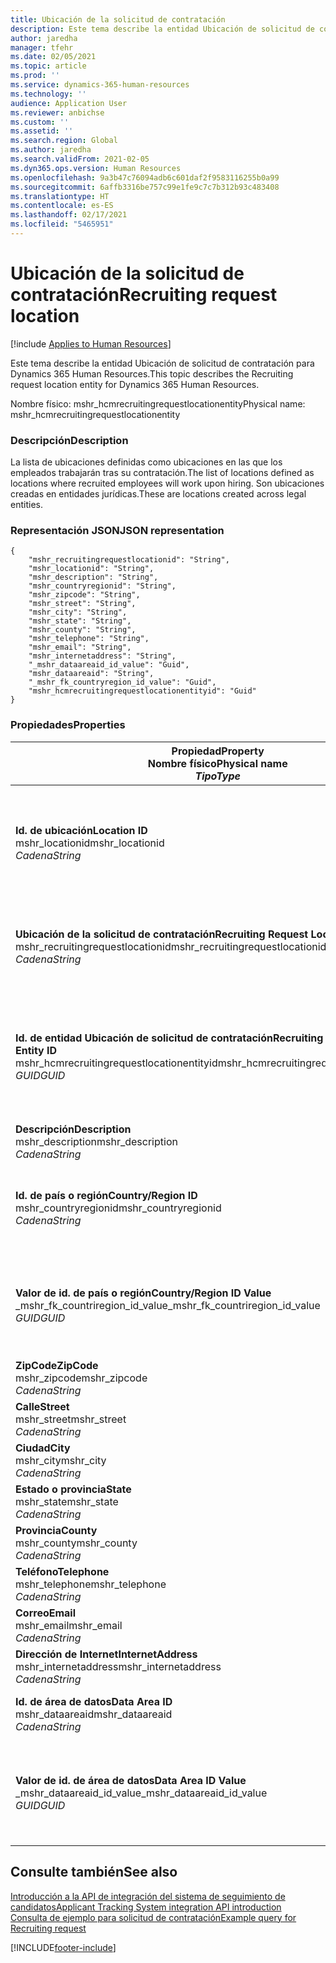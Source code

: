 ```yaml
---
title: Ubicación de la solicitud de contratación
description: Este tema describe la entidad Ubicación de solicitud de contratación para Dynamics 365 Human Resources.
author: jaredha
manager: tfehr
ms.date: 02/05/2021
ms.topic: article
ms.prod: ''
ms.service: dynamics-365-human-resources
ms.technology: ''
audience: Application User
ms.reviewer: anbichse
ms.custom: ''
ms.assetid: ''
ms.search.region: Global
ms.author: jaredha
ms.search.validFrom: 2021-02-05
ms.dyn365.ops.version: Human Resources
ms.openlocfilehash: 9a3b47c76094adb6c601daf2f9583116255b0a99
ms.sourcegitcommit: 6affb3316be757c99e1fe9c7c7b312b93c483408
ms.translationtype: HT
ms.contentlocale: es-ES
ms.lasthandoff: 02/17/2021
ms.locfileid: "5465951"
---
```

# <a name="recruiting-request-location"></a><span data-ttu-id="a2671-103">Ubicación de la solicitud de contratación</span><span class="sxs-lookup"><span data-stu-id="a2671-103">Recruiting request location</span></span>

[!include [Applies to Human Resources](../includes/applies-to-hr.md)]

<span data-ttu-id="a2671-104">Este tema describe la entidad Ubicación de solicitud de contratación para Dynamics 365 Human Resources.</span><span class="sxs-lookup"><span data-stu-id="a2671-104">This topic describes the Recruiting request location entity for Dynamics 365 Human Resources.</span></span>

<span data-ttu-id="a2671-105">Nombre físico: mshr_hcmrecruitingrequestlocationentity</span><span class="sxs-lookup"><span data-stu-id="a2671-105">Physical name: mshr_hcmrecruitingrequestlocationentity</span></span>

### <a name="description"></a><span data-ttu-id="a2671-106">Descripción</span><span class="sxs-lookup"><span data-stu-id="a2671-106">Description</span></span>

<span data-ttu-id="a2671-107">La lista de ubicaciones definidas como ubicaciones en las que los empleados trabajarán tras su contratación.</span><span class="sxs-lookup"><span data-stu-id="a2671-107">The list of locations defined as locations where recruited employees will work upon hiring.</span></span> <span data-ttu-id="a2671-108">Son ubicaciones creadas en entidades jurídicas.</span><span class="sxs-lookup"><span data-stu-id="a2671-108">These are locations created across legal entities.</span></span>

### <a name="json-representation"></a><span data-ttu-id="a2671-109">Representación JSON</span><span class="sxs-lookup"><span data-stu-id="a2671-109">JSON representation</span></span>

```
{
    "mshr_recruitingrequestlocationid": "String",
    "mshr_locationid": "String",
    "mshr_description": "String",
    "mshr_countryregionid": "String",
    "mshr_zipcode": "String",
    "mshr_street": "String",
    "mshr_city": "String",
    "mshr_state": "String",
    "mshr_county": "String",
    "mshr_telephone": "String",
    "mshr_email": "String",
    "mshr_internetaddress": "String",
    "_mshr_dataareaid_id_value": "Guid",
    "mshr_dataareaid": "String",
    "_mshr_fk_countryregion_id_value": "Guid",
    "mshr_hcmrecruitingrequestlocationentityid": "Guid"
}
```

### <a name="properties"></a><span data-ttu-id="a2671-110">Propiedades</span><span class="sxs-lookup"><span data-stu-id="a2671-110">Properties</span></span>

| <span data-ttu-id="a2671-111">Propiedad</span><span class="sxs-lookup"><span data-stu-id="a2671-111">Property</span></span><br><span data-ttu-id="a2671-112">**Nombre físico**</span><span class="sxs-lookup"><span data-stu-id="a2671-112">**Physical name**</span></span><br><span data-ttu-id="a2671-113">**_Tipo_**</span><span class="sxs-lookup"><span data-stu-id="a2671-113">**_Type_**</span></span> | <span data-ttu-id="a2671-114">Utilizar</span><span class="sxs-lookup"><span data-stu-id="a2671-114">Use</span></span> | <span data-ttu-id="a2671-115">Descripción</span><span class="sxs-lookup"><span data-stu-id="a2671-115">Description</span></span> |
| --- | --- | --- |
| <span data-ttu-id="a2671-116">**Id. de ubicación**</span><span class="sxs-lookup"><span data-stu-id="a2671-116">**Location ID**</span></span><br><span data-ttu-id="a2671-117">mshr_locationid</span><span class="sxs-lookup"><span data-stu-id="a2671-117">mshr_locationid</span></span><br><span data-ttu-id="a2671-118">*Cadena*</span><span class="sxs-lookup"><span data-stu-id="a2671-118">*String*</span></span> | <span data-ttu-id="a2671-119">Escribir una vez</span><span class="sxs-lookup"><span data-stu-id="a2671-119">Write-once</span></span><br><span data-ttu-id="a2671-120">Obligatorio</span><span class="sxs-lookup"><span data-stu-id="a2671-120">Required</span></span> | <span data-ttu-id="a2671-121">Identificador de la ubicación de contratación generado por el sistema y legible para el usuario.</span><span class="sxs-lookup"><span data-stu-id="a2671-121">The system-generated, user-readable identifier for the recruiting location.</span></span> |
| <span data-ttu-id="a2671-122">**Ubicación de la solicitud de contratación**</span><span class="sxs-lookup"><span data-stu-id="a2671-122">**Recruiting Request Location**</span></span><br><span data-ttu-id="a2671-123">mshr_recruitingrequestlocationid</span><span class="sxs-lookup"><span data-stu-id="a2671-123">mshr_recruitingrequestlocationid</span></span><br><span data-ttu-id="a2671-124">*Cadena*</span><span class="sxs-lookup"><span data-stu-id="a2671-124">*String*</span></span> | <span data-ttu-id="a2671-125">Escribir una vez</span><span class="sxs-lookup"><span data-stu-id="a2671-125">Write-once</span></span><br><span data-ttu-id="a2671-126">Obligatorio</span><span class="sxs-lookup"><span data-stu-id="a2671-126">Required</span></span> | <span data-ttu-id="a2671-127">Identificador único definido por el usuario para la ubicación de contratación.</span><span class="sxs-lookup"><span data-stu-id="a2671-127">User-defined unique identifier for the recruiting location.</span></span> |
| <span data-ttu-id="a2671-128">**Id. de entidad Ubicación de solicitud de contratación**</span><span class="sxs-lookup"><span data-stu-id="a2671-128">**Recruiting Request Location Entity ID**</span></span><br><span data-ttu-id="a2671-129">mshr_hcmrecruitingrequestlocationentityid</span><span class="sxs-lookup"><span data-stu-id="a2671-129">mshr_hcmrecruitingrequestlocationentityid</span></span><br><span data-ttu-id="a2671-130">*GUID*</span><span class="sxs-lookup"><span data-stu-id="a2671-130">*GUID*</span></span> | <span data-ttu-id="a2671-131">Solo lectura</span><span class="sxs-lookup"><span data-stu-id="a2671-131">Read-only</span></span><br><span data-ttu-id="a2671-132">Obligatorio</span><span class="sxs-lookup"><span data-stu-id="a2671-132">Required</span></span> | <span data-ttu-id="a2671-133">Identificador único generado por el sistema para el registro Ubicación de solicitud de contratación.</span><span class="sxs-lookup"><span data-stu-id="a2671-133">System-generated unique identifier for the recruiting request location record.</span></span> |
| <span data-ttu-id="a2671-134">**Descripción**</span><span class="sxs-lookup"><span data-stu-id="a2671-134">**Description**</span></span><br><span data-ttu-id="a2671-135">mshr_description</span><span class="sxs-lookup"><span data-stu-id="a2671-135">mshr_description</span></span><br><span data-ttu-id="a2671-136">*Cadena*</span><span class="sxs-lookup"><span data-stu-id="a2671-136">*String*</span></span> | <span data-ttu-id="a2671-137">Leer/Escribir</span><span class="sxs-lookup"><span data-stu-id="a2671-137">Read/write</span></span><br><span data-ttu-id="a2671-138">Obligatorio</span><span class="sxs-lookup"><span data-stu-id="a2671-138">Required</span></span> | <span data-ttu-id="a2671-139">Descripción de la ubicación.</span><span class="sxs-lookup"><span data-stu-id="a2671-139">Description of the location.</span></span> |
| <span data-ttu-id="a2671-140">**Id. de país o región**</span><span class="sxs-lookup"><span data-stu-id="a2671-140">**Country/Region ID**</span></span><br><span data-ttu-id="a2671-141">mshr_countryregionid</span><span class="sxs-lookup"><span data-stu-id="a2671-141">mshr_countryregionid</span></span><br><span data-ttu-id="a2671-142">*Cadena*</span><span class="sxs-lookup"><span data-stu-id="a2671-142">*String*</span></span> | <span data-ttu-id="a2671-143">Solo lectura</span><span class="sxs-lookup"><span data-stu-id="a2671-143">Read-only</span></span><br><span data-ttu-id="a2671-144">Opcional</span><span class="sxs-lookup"><span data-stu-id="a2671-144">Optional</span></span> | <span data-ttu-id="a2671-145">Especifica el país o la región donde el candidato tiene la ciudadanía.</span><span class="sxs-lookup"><span data-stu-id="a2671-145">Specifies the country or region where the candidate has citizenship.</span></span> |
| <span data-ttu-id="a2671-146">**Valor de id. de país o región**</span><span class="sxs-lookup"><span data-stu-id="a2671-146">**Country/Region ID Value**</span></span><br><span data-ttu-id="a2671-147">_mshr_fk_countriregion_id_value</span><span class="sxs-lookup"><span data-stu-id="a2671-147">_mshr_fk_countriregion_id_value</span></span><br><span data-ttu-id="a2671-148">*GUID*</span><span class="sxs-lookup"><span data-stu-id="a2671-148">*GUID*</span></span> | <span data-ttu-id="a2671-149">Solo lectura</span><span class="sxs-lookup"><span data-stu-id="a2671-149">Read-only</span></span><br><span data-ttu-id="a2671-150">Opcional</span><span class="sxs-lookup"><span data-stu-id="a2671-150">Optional</span></span><br><span data-ttu-id="a2671-151">Clave externa: mshr_logisticaddresscountryregionentityid de mshr_logisticsaddresscountryregionentity</span><span class="sxs-lookup"><span data-stu-id="a2671-151">Foreign key: mshr_logisticaddresscountryregionentityid of mshr_logisticsaddresscountryregionentity</span></span> | <span data-ttu-id="a2671-152">Identificador único del país o región de la dirección generado por el sistema.</span><span class="sxs-lookup"><span data-stu-id="a2671-152">System-generated unique identifier of the country/region of the address.</span></span> |
| <span data-ttu-id="a2671-153">**ZipCode**</span><span class="sxs-lookup"><span data-stu-id="a2671-153">**ZipCode**</span></span><br><span data-ttu-id="a2671-154">mshr_zipcode</span><span class="sxs-lookup"><span data-stu-id="a2671-154">mshr_zipcode</span></span><br><span data-ttu-id="a2671-155">*Cadena*</span><span class="sxs-lookup"><span data-stu-id="a2671-155">*String*</span></span> | <span data-ttu-id="a2671-156">Solo lectura</span><span class="sxs-lookup"><span data-stu-id="a2671-156">Read-only</span></span><br><span data-ttu-id="a2671-157">Opcional</span><span class="sxs-lookup"><span data-stu-id="a2671-157">Optional</span></span> | <span data-ttu-id="a2671-158">Código postal.</span><span class="sxs-lookup"><span data-stu-id="a2671-158">Zip/postal code.</span></span> |
| <span data-ttu-id="a2671-159">**Calle**</span><span class="sxs-lookup"><span data-stu-id="a2671-159">**Street**</span></span><br><span data-ttu-id="a2671-160">mshr_street</span><span class="sxs-lookup"><span data-stu-id="a2671-160">mshr_street</span></span><br><span data-ttu-id="a2671-161">*Cadena*</span><span class="sxs-lookup"><span data-stu-id="a2671-161">*String*</span></span> | <span data-ttu-id="a2671-162">Solo lectura</span><span class="sxs-lookup"><span data-stu-id="a2671-162">Read-only</span></span><br><span data-ttu-id="a2671-163">Opcional</span><span class="sxs-lookup"><span data-stu-id="a2671-163">Optional</span></span> | <span data-ttu-id="a2671-164">Dirección postal.</span><span class="sxs-lookup"><span data-stu-id="a2671-164">Street address.</span></span> |
| <span data-ttu-id="a2671-165">**Ciudad**</span><span class="sxs-lookup"><span data-stu-id="a2671-165">**City**</span></span><br><span data-ttu-id="a2671-166">mshr_city</span><span class="sxs-lookup"><span data-stu-id="a2671-166">mshr_city</span></span><br><span data-ttu-id="a2671-167">*Cadena*</span><span class="sxs-lookup"><span data-stu-id="a2671-167">*String*</span></span> | <span data-ttu-id="a2671-168">Solo lectura</span><span class="sxs-lookup"><span data-stu-id="a2671-168">Read-only</span></span><br><span data-ttu-id="a2671-169">Opcional</span><span class="sxs-lookup"><span data-stu-id="a2671-169">Optional</span></span> | <span data-ttu-id="a2671-170">Ciudad.</span><span class="sxs-lookup"><span data-stu-id="a2671-170">City.</span></span> |
| <span data-ttu-id="a2671-171">**Estado o provincia**</span><span class="sxs-lookup"><span data-stu-id="a2671-171">**State**</span></span><br><span data-ttu-id="a2671-172">mshr_state</span><span class="sxs-lookup"><span data-stu-id="a2671-172">mshr_state</span></span><br><span data-ttu-id="a2671-173">*Cadena*</span><span class="sxs-lookup"><span data-stu-id="a2671-173">*String*</span></span> | <span data-ttu-id="a2671-174">Solo lectura</span><span class="sxs-lookup"><span data-stu-id="a2671-174">Read-only</span></span><br><span data-ttu-id="a2671-175">Opcional</span><span class="sxs-lookup"><span data-stu-id="a2671-175">Optional</span></span> | <span data-ttu-id="a2671-176">Comunidad autónoma o provincia.</span><span class="sxs-lookup"><span data-stu-id="a2671-176">State or province.</span></span> |
| <span data-ttu-id="a2671-177">**Provincia**</span><span class="sxs-lookup"><span data-stu-id="a2671-177">**County**</span></span><br><span data-ttu-id="a2671-178">mshr_county</span><span class="sxs-lookup"><span data-stu-id="a2671-178">mshr_county</span></span><br><span data-ttu-id="a2671-179">*Cadena*</span><span class="sxs-lookup"><span data-stu-id="a2671-179">*String*</span></span> | <span data-ttu-id="a2671-180">Solo lectura</span><span class="sxs-lookup"><span data-stu-id="a2671-180">Read-only</span></span><br><span data-ttu-id="a2671-181">Opcional</span><span class="sxs-lookup"><span data-stu-id="a2671-181">Optional</span></span> | <span data-ttu-id="a2671-182">Provincia.</span><span class="sxs-lookup"><span data-stu-id="a2671-182">County.</span></span> |
| <span data-ttu-id="a2671-183">**Teléfono**</span><span class="sxs-lookup"><span data-stu-id="a2671-183">**Telephone**</span></span><br><span data-ttu-id="a2671-184">mshr_telephone</span><span class="sxs-lookup"><span data-stu-id="a2671-184">mshr_telephone</span></span><br><span data-ttu-id="a2671-185">*Cadena*</span><span class="sxs-lookup"><span data-stu-id="a2671-185">*String*</span></span> | <span data-ttu-id="a2671-186">Leer/Escribir</span><span class="sxs-lookup"><span data-stu-id="a2671-186">Read/write</span></span><br><span data-ttu-id="a2671-187">Opcional</span><span class="sxs-lookup"><span data-stu-id="a2671-187">Optional</span></span> | <span data-ttu-id="a2671-188">Número de teléfono de la ubicación.</span><span class="sxs-lookup"><span data-stu-id="a2671-188">Telephone number for the location.</span></span> |
| <span data-ttu-id="a2671-189">**Correo**</span><span class="sxs-lookup"><span data-stu-id="a2671-189">**Email**</span></span><br><span data-ttu-id="a2671-190">mshr_email</span><span class="sxs-lookup"><span data-stu-id="a2671-190">mshr_email</span></span><br><span data-ttu-id="a2671-191">*Cadena*</span><span class="sxs-lookup"><span data-stu-id="a2671-191">*String*</span></span> | <span data-ttu-id="a2671-192">Leer/Escribir</span><span class="sxs-lookup"><span data-stu-id="a2671-192">Read/write</span></span><br><span data-ttu-id="a2671-193">Opcional</span><span class="sxs-lookup"><span data-stu-id="a2671-193">Optional</span></span> | <span data-ttu-id="a2671-194">Dirección de correo electrónico.</span><span class="sxs-lookup"><span data-stu-id="a2671-194">Email address.</span></span> |
| <span data-ttu-id="a2671-195">**Dirección de Internet**</span><span class="sxs-lookup"><span data-stu-id="a2671-195">**InternetAddress**</span></span><br><span data-ttu-id="a2671-196">mshr_internetaddress</span><span class="sxs-lookup"><span data-stu-id="a2671-196">mshr_internetaddress</span></span><br><span data-ttu-id="a2671-197">*Cadena*</span><span class="sxs-lookup"><span data-stu-id="a2671-197">*String*</span></span> | <span data-ttu-id="a2671-198">Leer/Escribir</span><span class="sxs-lookup"><span data-stu-id="a2671-198">Read/write</span></span><br><span data-ttu-id="a2671-199">Opcional</span><span class="sxs-lookup"><span data-stu-id="a2671-199">Optional</span></span> | <span data-ttu-id="a2671-200">URL del sitio web de la ubicación.</span><span class="sxs-lookup"><span data-stu-id="a2671-200">URL for the location website.</span></span> |
| <span data-ttu-id="a2671-201">**Id. de área de datos**</span><span class="sxs-lookup"><span data-stu-id="a2671-201">**Data Area ID**</span></span><br><span data-ttu-id="a2671-202">mshr_dataareaid</span><span class="sxs-lookup"><span data-stu-id="a2671-202">mshr_dataareaid</span></span><br><span data-ttu-id="a2671-203">*Cadena*</span><span class="sxs-lookup"><span data-stu-id="a2671-203">*String*</span></span> | <span data-ttu-id="a2671-204">Leer/Escribir</span><span class="sxs-lookup"><span data-stu-id="a2671-204">Read/write</span></span><br><span data-ttu-id="a2671-205">Opcional</span><span class="sxs-lookup"><span data-stu-id="a2671-205">Optional</span></span> | <span data-ttu-id="a2671-206">Especifica la entidad jurídica (empresa).</span><span class="sxs-lookup"><span data-stu-id="a2671-206">Specifies the legal entity (company).</span></span> |
| <span data-ttu-id="a2671-207">**Valor de id. de área de datos**</span><span class="sxs-lookup"><span data-stu-id="a2671-207">**Data Area ID Value**</span></span><br><span data-ttu-id="a2671-208">_mshr_dataareaid_id_value</span><span class="sxs-lookup"><span data-stu-id="a2671-208">_mshr_dataareaid_id_value</span></span><br><span data-ttu-id="a2671-209">*GUID*</span><span class="sxs-lookup"><span data-stu-id="a2671-209">*GUID*</span></span> | <span data-ttu-id="a2671-210">Solo lectura</span><span class="sxs-lookup"><span data-stu-id="a2671-210">Read-only</span></span><br><span data-ttu-id="a2671-211">Opcional</span><span class="sxs-lookup"><span data-stu-id="a2671-211">Optional</span></span><br><span data-ttu-id="a2671-212">Clave externa: entidad cdm_companyid of cdm_company</span><span class="sxs-lookup"><span data-stu-id="a2671-212">Foreign key: cdm_companyid of cdm_company entity</span></span> | <span data-ttu-id="a2671-213">Valor GUID generado por el sistema que identifica a la entidad jurídica (empresa).</span><span class="sxs-lookup"><span data-stu-id="a2671-213">System-generated GUID value identifying the legal entity (company).</span></span> |

## <a name="see-also"></a><span data-ttu-id="a2671-214">Consulte también</span><span class="sxs-lookup"><span data-stu-id="a2671-214">See also</span></span>

[<span data-ttu-id="a2671-215">Introducción a la API de integración del sistema de seguimiento de candidatos</span><span class="sxs-lookup"><span data-stu-id="a2671-215">Applicant Tracking System integration API introduction</span></span>](hr-admin-integration-ats-api-introduction.md)<br>
[<span data-ttu-id="a2671-216">Consulta de ejemplo para solicitud de contratación</span><span class="sxs-lookup"><span data-stu-id="a2671-216">Example query for Recruiting request</span></span>](hr-admin-integration-ats-api-recruiting-request-example-query.md)



[!INCLUDE[footer-include](../includes/footer-banner.md)]